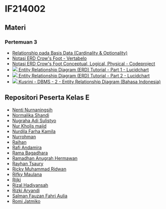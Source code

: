 # IF214002

## Materi

### Pertemuan 3
- [Relationship pada Basis Data (Cardinality & Optionality)](https://sqldatabasetutorials.com/sql-db/database-relationships/)
- [Notasi ERD Crow's Foot - Vertabelo](https://vertabelo.com/blog/crow-s-foot-notation/)
- [Notasi ERD Crow's Foot Conceptual, Logical, Physical - Codeproject](https://www.codeproject.com/Articles/878359/Data-Modelling-using-ERD-with-Crow-Foot-Notation)
- [![](https://img.youtube.com/vi/QpdhBUYk7Kk/2.jpg) Entity Relationship Diagram (ERD) Tutorial - Part 1 - Lucidchart](https://www.youtube.com/watch?v=QpdhBUYk7Kk)
- [![](https://img.youtube.com/vi/-CuY5ADwn24/3.jpg) Entity Relationship Diagram (ERD) Tutorial - Part 2 - Lucidchart](https://www.youtube.com/watch?v=-CuY5ADwn24)
- [![](https://img.youtube.com/vi/s9-H-adeA-I/3.jpg) Kusrini - DBMS - 2 - Entity Relationship Diagram (Bahasa Indonesia)](https://www.youtube.com/watch?v=s9-H-adeA-I)

## Repositori Peserta Kelas E
- [Nenti Nurnaningsih](https://github.com/nentinur/IF214002)
- [Normalika Shandi](https://github.com/NormalikaShandi/IF214002-NEW)
- [Nugraha Adi Sulistyo](https://github.com/nugrahaas/IF214002)
- [Nur Kholis majid](https://github.com/Nurkholis070401/IF214002)
- [Nurdila Farha Kamila](https://github.com/nurdilafarha/IF214002)
- [Nurrohman](https://github.com/Nurrohman10/IF214002)
- [Raihan](https://github.com/Rhnnrsdq/IF214002)
- [Rafi Andamira](https://github.com/andamira16/IF214002)
- [Rama Bagadhara](https://github.com/ramabhagadhara/IF214002)
- [Ramadhan Anugrah Hermawan](https://github.com/ramadhananugrahhermawan/IF214002)
- [Rayhan Tsaury](https://github.com/rayhanyeager/IF214002)
- [Ricky Muhammad Ridwan](https://github.com/ricky03knowhere/IF214002)
- [Rifky Maulana](https://github.com/rifkymaulana6/IF214002)
- [Rijki](https://github.com/rizky-iki/IF214002)
- [Rizal Hadiyansah](https://github.com/azliR/IF214002)
- [Rizki Aryandi](https://github.com/rizkiaryandi/IF214002)
- [Salman Fauzan Fahri Aulia](https://github.com/salmanfazz/IF214002)
- [Romi Jatmiko](https://github.com/romijatmiko/IF214002) 
